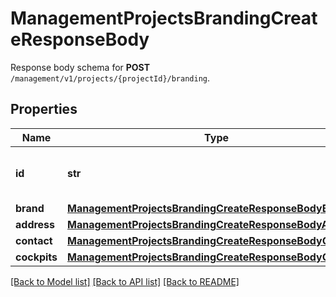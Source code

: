 # ManagementProjectsBrandingCreateResponseBody

Response body schema for **POST** `/management/v1/projects/{projectId}/branding`.

## Properties

Name | Type | Description | Notes
------------ | ------------- | ------------- | -------------
**id** | **str** | Unique identifier of the brand configuration. | [optional] 
**brand** | [**ManagementProjectsBrandingCreateResponseBodyBrand**](ManagementProjectsBrandingCreateResponseBodyBrand.md) |  | [optional] 
**address** | [**ManagementProjectsBrandingCreateResponseBodyAddress**](ManagementProjectsBrandingCreateResponseBodyAddress.md) |  | [optional] 
**contact** | [**ManagementProjectsBrandingCreateResponseBodyContact**](ManagementProjectsBrandingCreateResponseBodyContact.md) |  | [optional] 
**cockpits** | [**ManagementProjectsBrandingCreateResponseBodyCockpits**](ManagementProjectsBrandingCreateResponseBodyCockpits.md) |  | [optional] 

[[Back to Model list]](../README.md#documentation-for-models) [[Back to API list]](../README.md#documentation-for-api-endpoints) [[Back to README]](../README.md)


